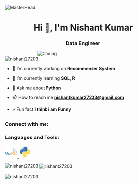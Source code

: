 ![MasterHead](https://nielseniq.com/wp-content/uploads/sites/4/2021/02/data-science-icon-animation-banner-clockwise-4.gif)
<h1 align="center">Hi 👋, I'm Nishant Kumar</h1>
<h3 align="center"> Data Engineer</h3>
<img align="right" alt="Coding" width="400" src="https://stemettes.org/zine/wp-content/uploads/sites/3/2021/12/ai-gif.gif">

<p align="left"> <img src="https://komarev.com/ghpvc/?username=nishant27203&label=Profile%20views&color=0e75b6&style=flat" alt="nishant27203" /> </p>

- 🔭 I’m currently working on **Recommender System**

- 🌱 I’m currently learning **SQL, R**

- 💬 Ask me about **Python**

- 📫 How to reach me **nishantkumar27203@gmail.com**

- ⚡ Fun fact **I think i am Funny**

<h3 align="left">Connect with me:</h3>
<p align="left">
</p>

<h3 align="left">Languages and Tools:</h3>
<p align="left"> </a> <a href="https://www.mysql.com/" target="_blank" rel="noreferrer"> <img src="https://raw.githubusercontent.com/devicons/devicon/master/icons/mysql/mysql-original-wordmark.svg" alt="mysql" width="40" height="40"/> </a> <a href="https://www.python.org" target="_blank" rel="noreferrer"> <img src="https://raw.githubusercontent.com/devicons/devicon/master/icons/python/python-original.svg" alt="python" width="40" height="40"/> </a> </p>

<p><img align="left" src="https://github-readme-stats.vercel.app/api/top-langs?username=nishant27203&show_icons=true&locale=en&layout=compact" alt="nishant27203" /></p>

<p>&nbsp;<img align="center" src="https://github-readme-stats.vercel.app/api?username=nishant27203&show_icons=true&locale=en" alt="nishant27203" /></p>

<p><img align="center" src="https://github-readme-streak-stats.herokuapp.com/?user=nishant27203&" alt="nishant27203" /></p>
